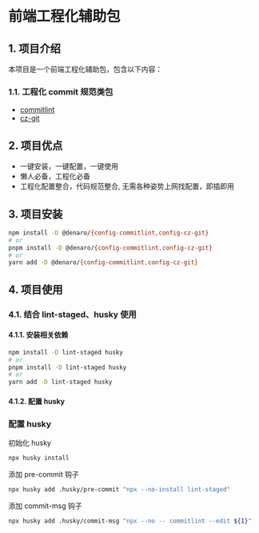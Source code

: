 # 前端工程化辅助包

## 1. 项目介绍

本项目是一个前端工程化辅助包，包含以下内容：

### 1.1. 工程化 commit 规范类包

- [commitlint](./packages/commitlint/README.md)
- [cz-git](./packages/cz-git/README.md)
 
## 2. 项目优点

- 一键安装，一键配置，一键使用
- 懒人必备，工程化必备
- 工程化配置整合，代码规范整合, 无需各种姿势上网找配置，即插即用

## 3. 项目安装

```bash
npm install -D @denaro/{config-commitlint,config-cz-git}
# or
pnpm install -D @denaro/{config-commitlint,config-cz-git}
# or
yarn add -D @denaro/{config-commitlint,config-cz-git}
```

## 4. 项目使用

### 4.1. 结合 lint-staged、husky 使用

#### 4.1.1. 安装相关依赖

```bash
npm install -D lint-staged husky
# or
pnpm install -D lint-staged husky
# or
yarn add -D lint-staged husky
```

#### 4.1.2. 配置 husky

### 配置 husky

初始化 husky

```bash
npx husky install
```

添加 pre-commit 钩子

```bash
npx husky add .husky/pre-commit "npx --no-install lint-staged"
```

添加 commit-msg 钩子

```bash
npx husky add .husky/commit-msg "npx --no -- commitlint --edit ${1}"
```

